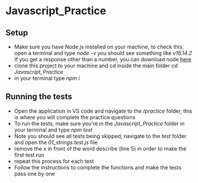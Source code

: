 # Javascript_Practice

## Setup
- Make sure you have Node.js installed on your machine, to check this, open a terminal and type *node -v* you should see something like *v16.14.2* If you get a response other than a number, you can download node [here](https://nodejs.org/en/download)
- clone this project to your machine and cd inside the main folder *cd Javascript_Practice*
- in your terminal type *npm i*

## Running the tests
- Open the application in VS code and navigate to the */practice* folder, this is where you will complete the practice questions
- To run the tests, make sure you're in the *Javascript_Practice* folder in your terminal and type *npm test*
- Note you should see all tests being skipped, navigate to the *test* folder and open the *01_strings.test.js* file
- remove the *x* in front of the word describe (line 5) in order to make the first test run
- repeat this process for each test
- Follow the instructions to complete the functions and make the tests pass one by one
